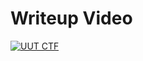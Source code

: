 <h1>Writeup Video</h1>

[![UUT CTF](http://img.youtube.com/vi/NVbjsOC4Y1Y/0.jpg)](http://www.youtube.com/watch?v=NVbjsOC4Y1Y)

